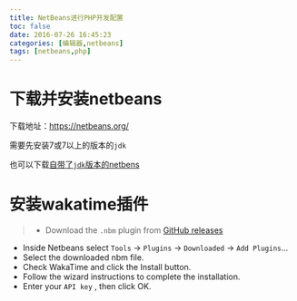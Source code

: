 ```yaml
---
title: NetBeans进行PHP开发配置
toc: false
date: 2016-07-26 16:45:23
categories: [编辑器,netbeans]
tags: [netbeans,php]
---
```







<!--more-->
# 下载并安装netbeans


下载地址：https://netbeans.org/

需要先安装7或7以上的版本的`jdk`

也可以下载[自带了`jdk`版本的netbens](http://www.oracle.com/technetwork/java/javase/downloads/index.html)

# 安装wakatime插件

> - Download the `.nbm` plugin from [GitHub releases](https://github.com/wakatime/netbeans-wakatime/releases/latest)
- Inside Netbeans select `Tools` → `Plugins` → `Downloaded` → `Add Plugins`...
- Select the downloaded nbm file.
- Check WakaTime and click the Install button. 
- Follow the wizard instructions to complete the installation.
- Enter your `API key` , then click OK.




